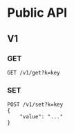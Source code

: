 # Public API

## V1

### GET
```
GET /v1/get?k=key
```

### SET
```
POST /v1/set?k=key
{
    "value": "..."
}
```